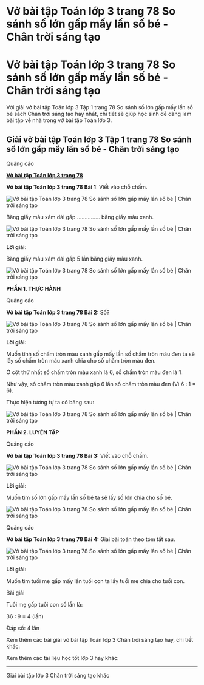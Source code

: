 # Vở bài tập Toán lớp 3 trang 78 So sánh số lớn gấp mấy lần số bé - Chân trời sáng tạo

# Vở bài tập Toán lớp 3 trang 78 So sánh số lớn gấp mấy lần số bé - Chân trời sáng tạo

Với giải vở bài tập Toán lớp 3 Tập 1 trang 78 So sánh số lớn gấp mấy lần số bé sách Chân trời sáng tạo hay nhất, chi tiết sẽ giúp học sinh dễ dàng làm bài tập về nhà trong vở bài tập Toán lớp 3.

## Giải vở bài tập Toán lớp 3 Tập 1 trang 78 So sánh số lớn gấp mấy lần số bé - Chân trời sáng tạo

Quảng cáo

[**Vở bài tập Toán lớp 3 trang 78**](https://vietjack.com/vbt-toan-3-ct/vbt-toan-lop-3-trang-78-tap-1.jsp)

**Vở bài tập Toán lớp 3 trang 78 Bài 1:** Viết vào chỗ chấm. 

![Vở bài tập Toán lớp 3 trang 78 So sánh số lớn gấp mấy lần số bé | Chân trời sáng tạo](https://vietjack.com/vbt-toan-3-ct/images/so-sanh-so-lon-gap-may-lan-so-be.PNG)

Băng giấy màu xám dài gấp …………… băng giấy màu xanh.

![Vở bài tập Toán lớp 3 trang 78 So sánh số lớn gấp mấy lần số bé | Chân trời sáng tạo](https://vietjack.com/vbt-toan-3-ct/images/so-sanh-so-lon-gap-may-lan-so-be-1.PNG)

**Lời giải:**

Băng giấy màu xám dài gấp 5 lần băng giấy màu xanh.

![Vở bài tập Toán lớp 3 trang 78 So sánh số lớn gấp mấy lần số bé | Chân trời sáng tạo](https://vietjack.com/vbt-toan-3-ct/images/so-sanh-so-lon-gap-may-lan-so-be-2.PNG)

**PHẦN 1. THỰC HÀNH**

Quảng cáo

**Vở bài tập Toán lớp 3 trang 78 Bài 2:** Số?

![Vở bài tập Toán lớp 3 trang 78 So sánh số lớn gấp mấy lần số bé | Chân trời sáng tạo](https://vietjack.com/vbt-toan-3-ct/images/so-sanh-so-lon-gap-may-lan-so-be-3.PNG)

**Lời giải:**

Muốn tính số chấm tròn màu xanh gấp mấy lần số chấm tròn màu đen ta sẽ lấy số chấm tròn màu xanh chia cho số chấm tròn màu đen.

Ở cột thứ nhất số chấm tròn màu xanh là 6, số chấm tròn màu đen là 1. 

Như vậy, số chấm tròn màu xanh gấp 6 lần số chấm tròn màu đen (Vì 6 : 1 = 6).

Thực hiện tương tự ta có bảng sau:

![Vở bài tập Toán lớp 3 trang 78 So sánh số lớn gấp mấy lần số bé | Chân trời sáng tạo](https://vietjack.com/vbt-toan-3-ct/images/so-sanh-so-lon-gap-may-lan-so-be-4.PNG)

**PHẦN 2. LUYỆN TẬP**

Quảng cáo

**Vở bài tập Toán lớp 3 trang 78 Bài 3:** Viết vào chỗ chấm.

![Vở bài tập Toán lớp 3 trang 78 So sánh số lớn gấp mấy lần số bé | Chân trời sáng tạo](https://vietjack.com/vbt-toan-3-ct/images/so-sanh-so-lon-gap-may-lan-so-be-5.PNG)

**Lời giải:**

Muốn tìm số lớn gấp mấy lần số bé ta sẽ lấy số lớn chia cho số bé.

![Vở bài tập Toán lớp 3 trang 78 So sánh số lớn gấp mấy lần số bé | Chân trời sáng tạo](https://vietjack.com/vbt-toan-3-ct/images/so-sanh-so-lon-gap-may-lan-so-be-6.PNG)

Quảng cáo

**Vở bài tập Toán lớp 3 trang 78 Bài 4:** Giải bài toán theo tóm tắt sau.

![Vở bài tập Toán lớp 3 trang 78 So sánh số lớn gấp mấy lần số bé | Chân trời sáng tạo](https://vietjack.com/vbt-toan-3-ct/images/so-sanh-so-lon-gap-may-lan-so-be-7.PNG)

**Lời giải:**

Muốn tìm tuổi mẹ gấp mấy lần tuổi con ta lấy tuổi mẹ chia cho tuổi con.

Bài giải

Tuổi mẹ gấp tuổi con số lần là:

36 : 9 = 4 (lần)

Đáp số: 4 lần

Xem thêm các bài giải vở bài tập Toán lớp 3 Chân trời sáng tạo hay, chi tiết khác:

Xem thêm các tài liệu học tốt lớp 3 hay khác:

* * *

Giải bài tập lớp 3 Chân trời sáng tạo khác
